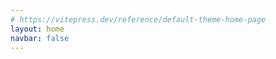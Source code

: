 ```yaml
---
# https://vitepress.dev/reference/default-theme-home-page
layout: home
navbar: false
---
```


<script setup>


import { useData } from 'vitepress'
const { theme, page, frontmatter } = useData()

import Portfolio from './portfolio/Portfolio.vue'

const imagePath = '/images/'

const config = {
  active:"about",
  sidebar: {
    avatar: imagePath + "avatar.png",
    name: "Jiaolong",
    content: "Solo Developer",
    email: "jiaolong_wang@foxmail.com",
    phone: "",
    birthday: "",
    location: "北京",
    socials: [{
      title: "Github",
      url: "https://github.com/wang-jiaolong",
      icon: imagePath + "icon/github.png"
    },
    {
      title: "即刻",
      url: "https://web.okjike.com/u/DB74F1FC-514A-44A6-B8BE-D09E27C873E6",
      icon: imagePath + "icon/jike.png"
    },
    {
      title: "小红书",
      url: "https://www.xiaohongshu.com/user/profile/61921a4e000000002102b5b4?xhsshare=CopyLink&appuid=61921a4e000000002102b5b4&apptime=1662621464",
      icon: imagePath + "icon/redBook.png"
    },
    {
      title: "Bilibili",
      url: "https://space.bilibili.com/239811731",
      icon: imagePath + "icon/bilibili.png"
    }]
  },
  content: {
    about: `🧑🏻‍💻 白天社畜打工人 晚上独立开发者
    📱 App Store搜索: 事线｜物品指南
    📷 摄影小白 也想拍点有意思的照片
    🚗 数字游民策划中1%`,
    doings: [
      {icon: imagePath + "icon-app.svg", title: "iOS Developer", description: "一个正在成长的iOS独立开发者。"},
      {icon: imagePath + "icon-photo.svg", title: "Photography", description: "正在尝试着拍摄一些有趣的东西。"},
    ],
    skills:[
      {title:"编程", value:33.3},
      {title:"摄影", value:10},
      {title:"剪辑", value:10},
    ]
  }

}

</script>

<Portfolio :config="config"/>
